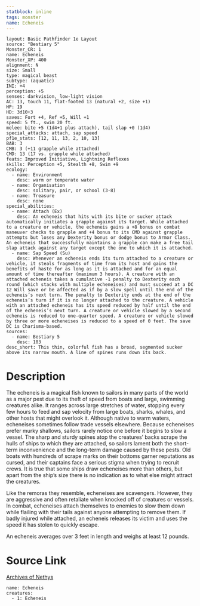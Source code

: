 ```yaml
---
statblock: inline
tags: monster
name: Echeneis
---
```

```statblock
layout: Basic Pathfinder 1e Layout
source: "Bestiary 5"
Monster_CR: 1
name: Echeneis
Monster_XP: 400
alignment: N
size: Small
type: magical beast
subtype: (aquatic)
INI: +4
perception: +5
senses: darkvision, low-light vision
AC: 13, touch 11, flat-footed 13 (natural +2, size +1)
HP: 19
HD: 3d10+3
saves: Fort +4, Ref +5, Will +1
speed: 5 ft., swim 20 ft.
melee: bite +5 (1d4+1 plus attach), tail slap +0 (1d4)
special_attacks: attach, sap speed
pf1e_stats: [12, 11, 13, 2, 10, 13]
BAB: 3
CMB: 3 (+11 grapple while attached)
CMD: 13 (17 vs. grapple while attached)
feats: Improved Initiative, Lightning Reflexes
skills: Perception +5, Stealth +8, Swim +9
ecology:
  - name: Environment
    desc: warm or temperate water
  - name: Organisation
    desc: solitary, pair, or school (3-8)
  - name: Treasure
    desc: none
special_abilities:
  - name: Attach (Ex)
    desc: An echeneis that hits with its bite or sucker attack automatically initiates a grapple against its target. While attached to a creature or vehicle, the echeneis gains a +8 bonus on combat maneuver checks to grapple and +4 bonus to its CMD against grapple attempts but loses any Dexterity bonus or dodge bonus to Armor Class. An echeneis that successfully maintains a grapple can make a free tail slap attack against any target except the one to which it is attached.
  - name: Sap Speed (Su)
    desc: Whenever an echeneis ends its turn attached to a creature or vehicle, it steals fragments of time from its host and gains the benefits of haste for as long as it is attached and for an equal amount of time thereafter (maximum 3 hours). A creature with an attached echeneis takes a cumulative -1 penalty to Dexterity each round (which stacks with multiple echeneises) and must succeed at a DC 12 Will save or be affected as if by a slow spell until the end of the echeneis’s next turn. The penalty to Dexterity ends at the end of the echeneis’s turn if it is no longer attached to the creature. A vehicle with an attached echeneis has its speed reduced by half until the end of the echeneis’s next turn. A creature or vehicle slowed by a second echeneis is reduced to one-quarter speed. A creature or vehicle slowed by three or more echeneises is reduced to a speed of 0 feet. The save DC is Charisma-based.
sources:
  - name: Bestiary 5
    desc: 103
desc_short: This thin, colorful fish has a broad, segmented sucker above its narrow mouth. A line of spines runs down its back.
```
# Description
The echeneis is a magical fish known to sailors in many parts of the world as a major pest due to its theft of speed from boats and large, swimming creatures alike. It ranges across large stretches of water, stopping every few hours to feed and sap velocity from large boats, sharks, whales, and other hosts that might overlook it. Although native to warm waters, echeneises sometimes follow trade vessels elsewhere. Because echeneises prefer murky shallows, sailors rarely notice one before it begins to slow a vessel. The sharp and sturdy spines atop the creatures’ backs scrape the hulls of ships to which they are attached, so sailors lament both the short-term inconvenience and the long-term damage caused by these pests. Old boats with hundreds of scrape marks on their bottoms garner reputations as cursed, and their captains face a serious stigma when trying to recruit crews. It is true that some ships draw echeneises more than others, but apart from the ship’s size there is no indication as to what else might attract the creatures.

 Like the remoras they resemble, echeneises are scavengers. However, they are aggressive and often retaliate when knocked off of creatures or vessels. In combat, echeneises attach themselves to enemies to slow them down while flailing with their tails against anyone attempting to remove them. If badly injured while attached, an echeneis releases its victim and uses the speed it has stolen to quickly escape.

 An echeneis averages over 3 feet in length and weighs at least 12 pounds.
# Source Link
[Archives of Nethys](https://aonprd.com/MonsterDisplay.aspx?ItemName=Echeneis)
```encounter-table
name: Echeneis
creatures:
  - 1: Echeneis
```
